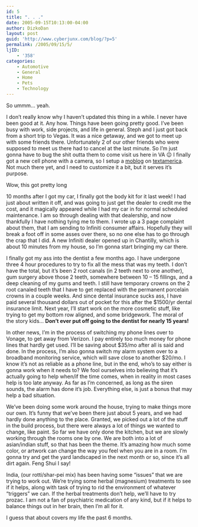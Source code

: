 ```yaml
---
id: 5
title: ". . ."
date: 2005-09-15T10:13:00-04:00
author: DizkoDan
layout: post
guid: 'http://www.cyberjunx.com/blog/?p=5'
permalink: /2005/09/15/5/
ljID:
    - '358'
categories:
    - Automotive
    - General
    - Home
    - Pets
    - Technology
---
```


So ummm… yeah.

I don’t really know why I haven’t updated this thing in a while. I never have been good at it. Any how. Things have been going pretty good. I’ve been busy with work, side projects, and life in general. Steph and I just got back from a short trip to Vegas. It was a nice getaway, and we got to meet up with some friends there. Unfortunately 2 of our other friends who were supposed to meet us there had to cancel at the last minute. So I’m just gonna have to bug the shit outta them to come visit us here in VA 😉 I finally got a new cell phone with a camera, so I setup a [moblog](http://worlock.textamerica.com/) on [textamerica](http://www.textamerica.com/). Not much there yet, and I need to customize it a bit, but it serves it’s purpose.

Wow, this got pretty long <lj text="click click"></lj>

10 months after I got my car, I finally got the body kit for it last week! I had just about written it off, and was going to just get the dealer to credit me the cost, and it magically appeared while I had my car in for normal scheduled maintenance. I am so through dealing with that dealership, and now thankfully I have nothing tying me to them. I wrote up a 3 page complaint about them, that I am sending to Infiniti consumer affairs. Hopefully they will break a foot off in some asses over there, so no one else has to go through the crap that I did. A new Infiniti dealer opened up in Chantilly, which is about 10 minutes from my house, so I’m gonna start bringing my car there.

I finally got my ass into the dentist a few months ago. I have undergone three 4 hour procedures to try to fix all the mess that was my teeth. I don’t have the total, but it’s been 2 root canals (in 2 teeth next to one another), gum surgery above those 2 teeth, somewhere between 10 – 15 fillings, and a deep cleaning of my gums and teeth. I still have temporary crowns on the 2 root canaled teeth that I have to get replaced with the permanent porcelain crowns in a couple weeks. And since dental insurance sucks ass, I have paid several thousand dollars out of pocket for this after the $1500/yr dental insurance limit. Next year, I’ll start work on the more cosmetic stuff, like trying to get my bottom row aligned, and some bridgework. The moral of the story kids… **Don’t ever put off going to the dentist for nearly 15 years!**

In other news, I’m in the process of switching my phone lines over to Vonage, to get away from Verizon. I pay entirely too much money for phone lines that hardly get used. I’ll be saving about $35/mo after all is said and done. In the process, I’m also gonna switch my alarm system over to a broadband monitoring service, which will save close to another $20/mo. I know it’s not as reliable as a phone line, but in the end, who’s to say either is gonna work when it needs to? We fool ourselves into believing that it’s actually going to help when/if the time comes, when in reality in most cases help is too late anyway. As far as I’m concerned, as long as the siren sounds, the alarm has done it’s job. Everything else, is just a bonus that may help a bad situation.

We’ve been doing some work around the house, trying to make things more our own. It’s funny that we’ve been there just about 5 years, and we had hardly done anything to the place. Granted, we picked out a lot of the stuff in the build process, but there were always a lot of things we wanted to change, like paint. So far we have only done the kitchen, but we are slowly working through the rooms one by one. We are both into a lot of asian/indian stuff, so that has been the theme. It’s amazing how much some color, or artwork can change the way you feel when you are in a room. I’m gonna try and get the yard landscaped in the next month or so, since it’s all dirt again. Feng Shui I say!

India, (our rotti/shar-pei mix) has been having some “issues” that we are trying to work out. We’re trying some herbal (magnesium) treatments to see if it helps, along with task of trying to rid the environment of whatever “triggers” we can. If the herbal treatments don’t help, we’ll have to try prozac. I am not a fan of psychiatric medication of any kind, but if it helps to balance things out in her brain, then I’m all for it.

I guess that about covers my life the past 6 months.